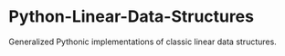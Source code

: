 # Python-Linear-Data-Structures

Generalized Pythonic implementations of classic linear data structures.
